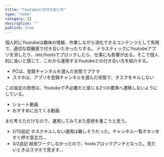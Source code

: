 ```yaml
---
title: "Youtubeとの付き合い方"
type: "note"
category: []
description: ""
publish: true
---
```


個人的にYoutubeは趣味の情報、作業しながら消化できるコンテンツとして有用で、適切な距離感で付き合いたかったりする。
ドラスティックにYoutubeアプリを消したり、/etc/hostsでブロックしたら、仕事にも影響が出る。そこで個人的に良いと感じて、これから運用するYoutubeとの付き合い方を紹介する。

* PCは、登録チャンネルを選んだ状態でブクマ
* スマホは、アプリを登録チャンネルを選んだ状態で、タスクをキルしない

この設定の思想は、Youtubeで不必要だと感じる2つの要素へ遷移しないようにしている。

* ショート動画
* おすすめに出てくる動画

まだ考えただけなので、運用してみてまた感想を書こうと思う。


* 2/13追記 タスクキルしない運用は難しそうだった。チャンネル一覧ボタンをすぐ押す意志力、、
* 3/2追記 結局ワークしなかったので、hostsブロックアンチとなった。見たいときはスマホで見ます、、

